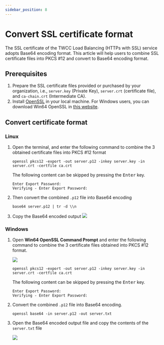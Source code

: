 ```yaml
---
sidebar_position: 8
---
```


# Convert SSL certificate format

The SSL certificate of the TWCC Load Balancing (HTTPs with SSL) service adopts Base64 encoding format. This article will help users to combine SSL certificate files into PKCS #12 and convert to Base64 encoding format.

## Prerequisites

1. Prepare the SSL certificate files provided or purchased by your organization, i.e., `server.key` (Private Key), `server.crt` (certificate file), and `ca-chain.crt` (Intermediate CA).
2. Install [OpenSSL](https://www.openssl.org/) in your local machine. For Windows users, you can download Win64 OpenSSL in [this website](https://slproweb.com/products/Win32OpenSSL.html).

## Convert certificate format

### Linux

1. Open the terminal, and enter the following command to combine the 3 obtained certificate files into PKCS #12 format
    ```
    openssl pkcs12 -export -out server.p12 -inkey server.key -in server.crt -certfile ca.crt
    ```
    The following content can be skipped by pressing the <kbd>Enter</kbd> key.

    ```
    Enter Export Password:
    Verifying - Enter Export Password:
    ```
    
2. Then convert the combined `.p12` file into Base64 encoding
    ```
    base64 server.p12 | tr -d \\n 
    ```
3. Copy the Base64 encoded output
![](https://cos.twcc.ai/SYS-MANUAL/uploads/upload_d2645cf8c4d128ffb9a4b5938adf56ef.png)


### Windows
1. Open **Win64 OpenSSL Command Prompt** and enter the following command to combine the 3 certificate files obtained into PKCS #12 format.

    ![](https://cos.twcc.ai/SYS-MANUAL/uploads/upload_8b10eb699cd14e6c0a54080d74b428d4.png)

    ```
    openssl pkcs12 -export -out server.p12 -inkey server.key -in server.crt -certfile ca.crt
    ```
    The following content can be skipped by pressing the <kbd>Enter</kbd> key.

    ```
    Enter Export Password:
    Verifying - Enter Export Password:
    ```

    
2. Convert the combined `.p12` file into Base64 encoding.
    ```
    openssl base64 -in server.p12 -out server.txt
    ```
  
3. Open the Base64 encoded output file and copy the contents of the `server.txt` file
    
    ![](https://cos.twcc.ai/SYS-MANUAL/uploads/upload_63a0eeb1b5ca73dcda4a085afd55581d.png)